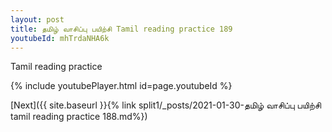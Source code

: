 ```yaml
---
layout: post
title: தமிழ் வாசிப்பு பயிற்சி Tamil reading practice 189
youtubeId: mhTrdaNHA6k
---
```

 
 
Tamil reading practice
 
 
 
 
 


{% include youtubePlayer.html id=page.youtubeId %}
 
[Next]({{ site.baseurl }}{% link  split1/_posts/2021-01-30-தமிழ் வாசிப்பு பயிற்சி tamil reading practice 188.md%})
 
